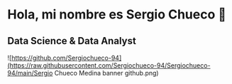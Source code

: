 # Hola, mi nombre es Sergio Chueco 👋

## Data Science & Data Analyst

![https://github.com/Sergiochueco-94](https://raw.githubusercontent.com/Sergiochueco-94/Sergiochueco-94/main/Sergio Chueco Medina banner github.png)



